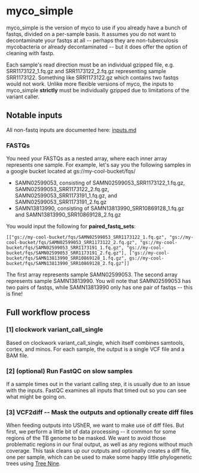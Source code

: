 # myco_simple
myco_simple is the version of myco to use if you already have a bunch of fastqs, divided on a per-sample basis. It assumes you do not want to decontaminate your fastqs at all -- perhaps they are non-tuberculosis mycobacteria or already decontaminated -- but it does offer the option of cleaning with fastp.

Each sample's read direction must be an individual gzipped file, e.g. SRR1173122_1.fq.gz and SRR1173122_2.fq.gz representing sample SRR1173122. Something like SRR1173122.gz which contains two fastqs would not work. Unlike more flexible versions of myco, the inputs to myco_simple **strictly** must be individually gzipped due to limitations of the variant caller.

## Notable inputs
All non-fastq inputs are documented here: [inputs.md](./inputs.md)

### FASTQs
You need your FASTQs as a nested array, where each inner array represents one sample. For example, let's say you the following samples in a google bucket located at gs://my-cool-bucket/fqs/
* SAMN02599053, consisting of SAMN02599053_SRR1173122_1.fq.gz, SAMN02599053_SRR1173122_2.fq.gz, SAMN02599053_SRR1173191_1.fq.gz, and SAMN02599053_SRR1173191_2.fq.gz
* SAMN13813990, consisting of SAMN13813990_SRR10869128_1.fq.gz and SAMN13813990_SRR10869128_2.fq.gz

You would input the following for **paired_fastq_sets**:

```
[["gs://my-cool-bucket/fqs/SAMN02599053_SRR1173122_1.fq.gz", "gs://my-cool-bucket/fqs/SAMN02599053_SRR1173122_2.fq.gz", "gs://my-cool-bucket/fqs/SAMN02599053_SRR1173191_1.fq.gz", "gs://my-cool-bucket/fqs/SAMN02599053_SRR1173191_2.fq.gz"], ["gs://my-cool-bucket/fqs/SAMN13813990_SRR10869128_1.fq.gz", gs://my-cool-bucket/fqs/SAMN13813990_SRR10869128_2.fq.gz"]]
```

The first array represents sample SAMN02599053. The second array represents sample SAMN13813990. You will note that SAMN02599053 has two pairs of fastqs, while SAMN13813990 only has one pair of fastqs -- this is fine!

## Full workflow process

### [1] clockwork variant_call_single
Based on clockwork variant_call_single, which itself combines samtools, cortex, and minos. For each sample, the output is a single VCF file and a BAM file.

### [2] (optional) Run FastQC on slow samples
If a sample times out in the variant calling step, it is usually due to an issue with the inputs. FastQC examines all inputs that timed out so you can see what might be going on.

### [3] VCF2diff -- Mask the outputs and optionally create diff files
When feeding outputs into UShER, we want to make use of diff files. But first, we perform a little bit of data processing -- it common for some regions of the TB genome to be masked. We want to avoid those problematic regions in our final output, as well as any regions without much coverage. This task cleans up our outputs and optionally creates a diff file, one per sample, which can be used to make some happy little phylogenetic trees using [Tree Nine](https://dockstore.org/workflows/github.com/aofarrel/tree_nine/tree_nine).